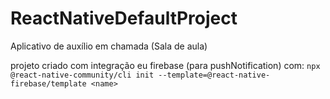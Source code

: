 # ReactNativeDefaultProject

Aplicativo de auxílio em chamada (Sala de aula)

projeto criado com integração eu firebase (para pushNotification) com: 
`npx @react-native-community/cli init --template=@react-native-firebase/template <name>`

